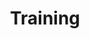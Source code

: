 ---
layout: ../layouts/PageLayout.astro
title: Training
featuredImage: training.jpg
events:
  - title: Open Outdoor
    weekday: Montag
---